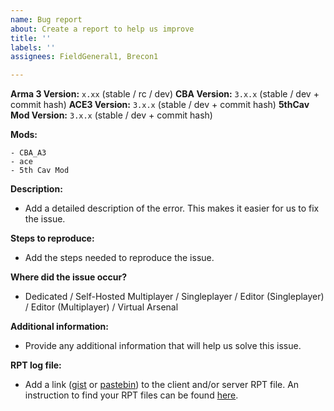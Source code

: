 ```yaml
---
name: Bug report
about: Create a report to help us improve
title: ''
labels: ''
assignees: FieldGeneral1, Brecon1

---
```


**Arma 3 Version:** `x.xx` (stable / rc / dev)
**CBA Version:** `3.x.x` (stable / dev + commit hash)
**ACE3 Version:** `3.x.x` (stable / dev + commit hash)
**5thCav Mod Version:** `3.x.x` (stable / dev + commit hash)

**Mods:**
```
- CBA_A3
- ace
- 5th Cav Mod
```

**Description:**
- Add a detailed description of the error. This makes it easier for us to fix the issue.

**Steps to reproduce:**
- Add the steps needed to reproduce the issue.

**Where did the issue occur?**
- Dedicated / Self-Hosted Multiplayer / Singleplayer / Editor (Singleplayer) / Editor (Multiplayer) / Virtual Arsenal

**Additional information:**
- Provide any additional information that will help us solve this issue.

**RPT log file:**
- Add a link ([gist](https://gist.github.com) or [pastebin](http://pastebin.com)) to the client and/or server RPT file. An instruction to find your RPT files can be found [here](https://community.bistudio.com/wiki/Crash_Files#Arma_3).
